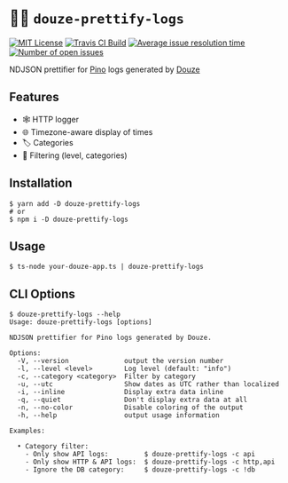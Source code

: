 # 📜✨ `douze-prettify-logs`

[![MIT License](https://img.shields.io/github/license/franky47/douze-prettify-logs.svg?color=blue)](https://github.com/franky47/douze-prettify-logs/blob/master/LICENSE)
[![Travis CI Build](https://img.shields.io/travis/com/franky47/douze-prettify-logs.svg)](https://travis-ci.com/franky47/douze-prettify-logs)
[![Average issue resolution time](https://isitmaintained.com/badge/resolution/franky47/douze-prettify-logs.svg)](https://isitmaintained.com/project/franky47/douze-prettify-logs)
[![Number of open issues](https://isitmaintained.com/badge/open/franky47/douze-prettify-logs.svg)](https://isitmaintained.com/project/franky47/douze-prettify-logs)

NDJSON prettifier for [Pino](https://getpino.io) logs generated by [Douze](https://github.com/franky47/douze)

## Features

- 🕸️ HTTP logger
- 🌐 Timezone-aware display of times
- 🏷️ Categories
- 🚦 Filtering (level, categories)

## Installation

```shell
$ yarn add -D douze-prettify-logs
# or
$ npm i -D douze-prettify-logs
```

## Usage

```shell
$ ts-node your-douze-app.ts | douze-prettify-logs
```

## CLI Options

```
$ douze-prettify-logs --help
Usage: douze-prettify-logs [options]

NDJSON prettifier for Pino logs generated by Douze.

Options:
  -V, --version              output the version number
  -l, --level <level>        Log level (default: "info")
  -c, --category <category>  Filter by category
  -u, --utc                  Show dates as UTC rather than localized
  -i, --inline               Display extra data inline
  -q, --quiet                Don't display extra data at all
  -n, --no-color             Disable coloring of the output
  -h, --help                 output usage information

Examples:

  • Category filter:
    - Only show API logs:         $ douze-prettify-logs -c api
    - Only show HTTP & API logs:  $ douze-prettify-logs -c http,api
    - Ignore the DB category:     $ douze-prettify-logs -c !db
```
